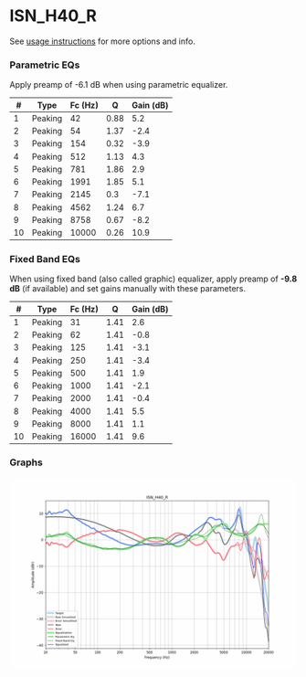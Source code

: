 # ISN_H40_R
See [usage instructions](https://github.com/jaakkopasanen/AutoEq#usage) for more options and info.

### Parametric EQs
Apply preamp of -6.1 dB when using parametric equalizer.

|   # | Type    |   Fc (Hz) |    Q |   Gain (dB) |
|-----|---------|-----------|------|-------------|
|   1 | Peaking |        42 | 0.88 |         5.2 |
|   2 | Peaking |        54 | 1.37 |        -2.4 |
|   3 | Peaking |       154 | 0.32 |        -3.9 |
|   4 | Peaking |       512 | 1.13 |         4.3 |
|   5 | Peaking |       781 | 1.86 |         2.9 |
|   6 | Peaking |      1991 | 1.85 |         5.1 |
|   7 | Peaking |      2145 | 0.3  |        -7.1 |
|   8 | Peaking |      4562 | 1.24 |         6.7 |
|   9 | Peaking |      8758 | 0.67 |        -8.2 |
|  10 | Peaking |     10000 | 0.26 |        10.9 |

### Fixed Band EQs
When using fixed band (also called graphic) equalizer, apply preamp of **-9.8 dB** (if available) and set gains manually with these parameters.

|   # | Type    |   Fc (Hz) |    Q |   Gain (dB) |
|-----|---------|-----------|------|-------------|
|   1 | Peaking |        31 | 1.41 |         2.6 |
|   2 | Peaking |        62 | 1.41 |        -0.8 |
|   3 | Peaking |       125 | 1.41 |        -3.1 |
|   4 | Peaking |       250 | 1.41 |        -3.4 |
|   5 | Peaking |       500 | 1.41 |         1.9 |
|   6 | Peaking |      1000 | 1.41 |        -2.1 |
|   7 | Peaking |      2000 | 1.41 |        -0.4 |
|   8 | Peaking |      4000 | 1.41 |         5.5 |
|   9 | Peaking |      8000 | 1.41 |         1.1 |
|  10 | Peaking |     16000 | 1.41 |         9.6 |

### Graphs
![](./ISN_H40_R.png)
